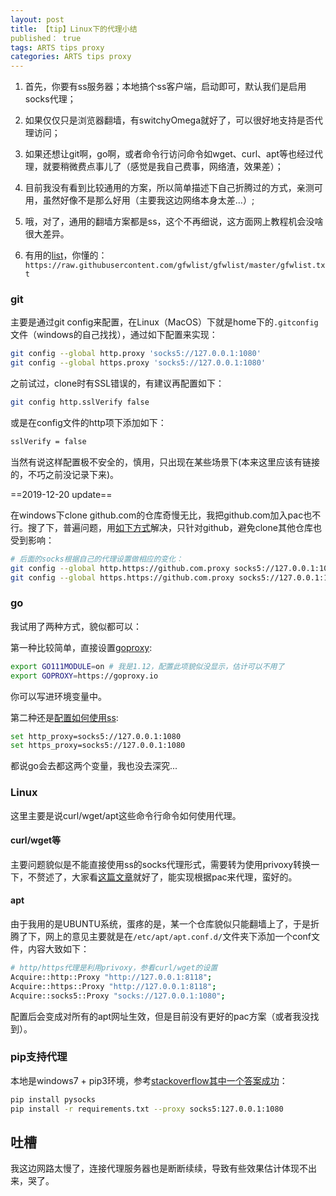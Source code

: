 ```yaml
---
layout: post
title: 【tip】Linux下的代理小结
published： true
tags: ARTS tips proxy
categories: ARTS tips proxy
---
```


1. 首先，你要有ss服务器；本地搞个ss客户端，启动即可，默认我们是启用socks代理；

2. 如果仅仅只是浏览器翻墙，有switchyOmega就好了，可以很好地支持是否代理访问；

3. 如果还想让git啊，go啊，或者命令行访问命令如wget、curl、apt等也经过代理，就要稍微费点事儿了（感觉是我自己费事，网络渣，效果差）；

4. 目前我没有看到比较通用的方案，所以简单描述下自己折腾过的方式，亲测可用，虽然好像不是那么好用（主要我这边网络本身太差...）;

5. 哦，对了，通用的翻墙方案都是ss，这个不再细说，这方面网上教程机会没啥很大差异。

6. 有用的[list](https://ssr.tools/495)，你懂的：`https://raw.githubusercontent.com/gfwlist/gfwlist/master/gfwlist.txt`

### git

   主要是通过git config来配置，在Linux（MacOS）下就是home下的`.gitconfig`文件（windows的自己找找），通过如下配置来实现：

   ```bash
   git config --global http.proxy 'socks5://127.0.0.1:1080'
   git config --global https.proxy 'socks5://127.0.0.1:1080'
   ```

   之前试过，clone时有SSL错误的，有建议再配置如下：

   ```bash
   git config http.sslVerify false
   ```

   或是在config文件的http项下添加如下：

   ```bash    
   sslVerify = false
   ```

   当然有说这样配置极不安全的，慎用，只出现在某些场景下(本来这里应该有链接的，不巧之前没记录下来)。

   ==2019-12-20 update==

   在windows下clone github.com的仓库奇慢无比，我把github.com加入pac也不行。搜了下，普遍问题，用[如下方式](https://www.zhihu.com/question/27159393)解决，只针对github，避免clone其他仓库也受到影响：

   ```bash
# 后面的socks根据自己的代理设置做相应的变化：
   git config --global http.https://github.com.proxy socks5://127.0.0.1:1080
   git config --global https.https://github.com.proxy socks5://127.0.0.1:1080
   ```

   ### go

   我试用了两种方式，貌似都可以：

   第一种比较简单，直接设置[goproxy](https://juejin.im/post/5cd945946fb9a032060c47a3):

   ```bash
   export GO111MODULE=on # 我是1.12，配置此项貌似没显示，估计可以不用了
   export GOPROXY=https://goproxy.io
   ```

   你可以写进环境变量中。

   第二种还是[配置如何使用ss]([https://ybilly.com/2018/07/03/go-get%E5%88%A9%E7%94%A8ss%E7%9B%B4%E6%8E%A5%E7%BF%BB%E5%A2%99/](https://ybilly.com/2018/07/03/go-get利用ss直接翻墙/)):

   ```bash
set http_proxy=socks5://127.0.0.1:1080
set https_proxy=socks5://127.0.0.1:1080
   ```

都说go会去都这两个变量，我也没去深究...

### Linux

这里主要是说curl/wget/apt这些命令行命令如何使用代理。

   #### curl/wget等

   主要问题貌似是不能直接使用ss的socks代理形式，需要转为使用privoxy转换一下，不赘述了，大家看[这篇文章](https://huangweitong.com/229.html)就好了，能实现根据pac来代理，蛮好的。

   #### apt

   由于我用的是UBUNTU系统，蛋疼的是，某一个仓库貌似只能翻墙上了，于是折腾了下，网上的意见主要就是在`/etc/apt/apt.conf.d/`文件夹下添加一个conf文件，内容大致如下：

   ```bash
# http/https代理是利用privoxy，参看curl/wget的设置
   Acquire::http::Proxy "http://127.0.0.1:8118";
   Acquire::https::Proxy "http://127.0.0.1:8118";
   Acquire::socks5::Proxy "socks://127.0.0.1:1080";
   ```

   配置后会变成对所有的apt网址生效，但是目前没有更好的pac方案（或者我没找到）。

   ### pip支持代理

   本地是windows7 + pip3环境，参考[stackoverflow其中一个答案成功](https://stackoverflow.com/questions/22915705/how-to-use-pip-with-socks-proxy)：

   ```bash
   pip install pysocks
   pip install -r requirements.txt --proxy socks5:127.0.0.1:1080
   ```

   

   ## 吐槽

   我这边网路太慢了，连接代理服务器也是断断续续，导致有些效果估计体现不出来，哭了。